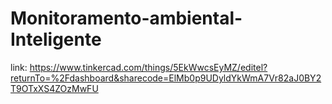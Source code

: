 # Monitoramento-ambiental-Inteligente
link: https://www.tinkercad.com/things/5EkWwcsEyMZ/editel?returnTo=%2Fdashboard&sharecode=ElMb0p9UDyldYkWmA7Vr82aJ0BY2T9OTxXS4ZOzMwFU

